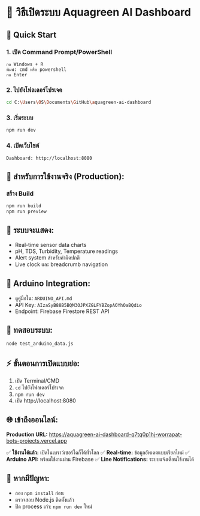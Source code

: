 # 🌊 วิธีเปิดระบบ Aquagreen AI Dashboard

## 🚀 Quick Start

### 1. เปิด Command Prompt/PowerShell
```
กด Windows + R
พิมพ์: cmd หรือ powershell
กด Enter
```

### 2. ไปยังโฟลเดอร์โปรเจค
```bash
cd C:\Users\OS\Documents\GitHub\aquagreen-ai-dashboard
```

### 3. เริ่มระบบ
```bash
npm run dev
```

### 4. เปิดเว็บไซต์
```
Dashboard: http://localhost:8080
```

## 🔄 **สำหรับการใช้งานจริง (Production):**

### สร้าง Build
```bash
npm run build
npm run preview
```

## 📱 **ระบบจะแสดง:**
- Real-time sensor data charts
- pH, TDS, Turbidity, Temperature readings  
- Alert system สำหรับค่าผิดปกติ
- Live clock และ breadcrumb navigation

## 🔗 **Arduino Integration:**
- ดูคู่มือใน: `ARDUINO_API.md`
- API Key: `AIzaSyB88B5BQM3OJPXZGLFYBZopAOYhOaBQdio`
- Endpoint: Firebase Firestore REST API

## 🧪 **ทดสอบระบบ:**
```bash
node test_arduino_data.js
```

## ⚡ **ขั้นตอนการเปิดแบบย่อ:**
1. เปิด Terminal/CMD
2. `cd` ไปยังโฟลเดอร์โปรเจค
3. `npm run dev`
4. เปิด http://localhost:8080

## 🌐 **เข้าถึงออนไลน์:**
**Production URL:** https://aquagreen-ai-dashboard-q7tq0p1hj-worrapat-bots-projects.vercel.app

✅ **ใช้งานได้แล้ว:** เปิดในเบราว์เซอร์ใดก็ได้ทั่วโลก
✅ **Real-time:** ข้อมูลอัพเดตแบบเรียลไทม์
✅ **Arduino API:** พร้อมใช้งานผ่าน Firebase
✅ **Line Notifications:** ระบบแจ้งเตือนใช้งานได้

## 🔧 **หากมีปัญหา:**
- ลอง `npm install` ก่อน
- ตรวจสอบ Node.js ติดตั้งแล้ว
- ปิด process เก่า: `npm run dev` ใหม่
